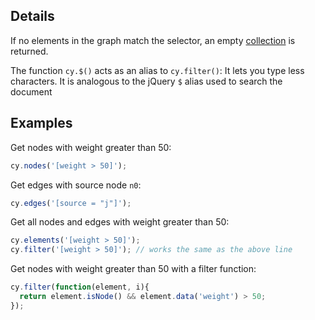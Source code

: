 ## Details

If no elements in the graph match the selector, an empty [collection](#collection) is returned.

The function `cy.$()` acts as an alias to `cy.filter()`:  It lets you type less characters.  It is analogous to the jQuery `$` alias used to search the document

## Examples

Get nodes with weight greater than 50:
```js
cy.nodes('[weight > 50]');
```

Get edges with source node `n0`:
```js
cy.edges('[source = "j"]');
```

Get all nodes and edges with weight greater than 50:
```js
cy.elements('[weight > 50]');
cy.filter('[weight > 50]'); // works the same as the above line
```

Get nodes with weight greater than 50 with a filter function:
```js
cy.filter(function(element, i){
  return element.isNode() && element.data('weight') > 50;
});
```
